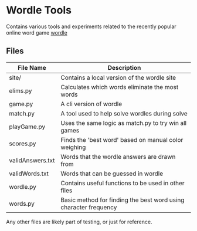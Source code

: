 # Wordle Tools
Contains various tools and experiments related to the recently popular online word game [wordle](https://www.powerlanguage.co.uk/wordle/)

## Files

 
| File Name        | Description                                                      |
| ---------------- | ---------------------------------------------------------------- |
| site/            | Contains a local version of the wordle site                      |
| elims.py         | Calculates which words eliminate the most words                  |
| game.py          | A cli version of wordle                                          |
| match.py         | A tool used to help solve wordles during solve                   |
| playGame.py      | Uses the same logic as match.py to try win all games             |
| scores.py        | Finds the 'best word' based on manual color weighing             |
| validAnswers.txt | Words that the wordle answers are drawn from                     |
| validWords.txt   | Words that can be guessed in wordle                              |
| wordle.py        | Contains useful functions to be used in other files              |
| words.py         | Basic method for finding the best word using character frequency |                 |                                                                  |

Any other files are likely part of testing, or just for reference.

